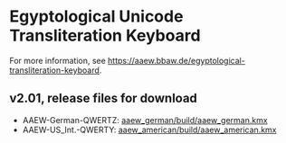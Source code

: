 # Egyptological Unicode Transliteration Keyboard
For more information, see https://aaew.bbaw.de/egyptological-transliteration-keyboard.

## v2.01, release files for download

- AAEW-German-QWERTZ: [aaew_german/build/aaew_german.kmx](https://github.com/thesaurus-linguae-aegyptiae/keyboard-unicode-transliteration/raw/main/aaew_german/build/aaew_german.kmx)
- AAEW-US_Int.-QWERTY: [aaew_american/build/aaew_american.kmx](https://github.com/thesaurus-linguae-aegyptiae/keyboard-unicode-transliteration/raw/main/aaew_american/build/aaew_american.kmx)
